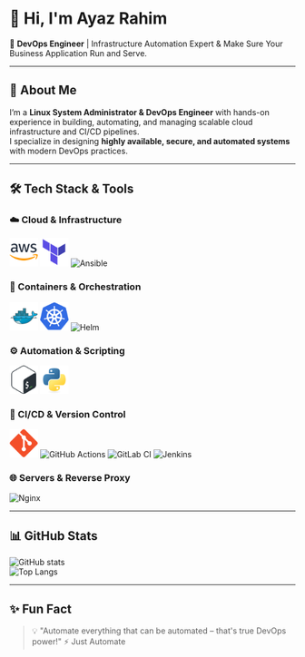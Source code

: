# 👋 Hi, I'm Ayaz Rahim  

🚀 **DevOps Engineer** | Infrastructure Automation Expert & Make Sure Your Business Application Run and Serve.  

---

## 🔧 About Me  
I’m a **Linux System Administrator & DevOps Engineer** with hands-on experience in building, automating, and managing scalable cloud infrastructure and CI/CD pipelines.  
I specialize in designing **highly available, secure, and automated systems** with modern DevOps practices.  

---

## 🛠️ Tech Stack & Tools  

### ☁️ Cloud & Infrastructure  
<p>
  <img src="https://raw.githubusercontent.com/devicons/devicon/master/icons/amazonwebservices/amazonwebservices-original.svg" alt="AWS" width="50" height="50"/>
  <img src="https://raw.githubusercontent.com/devicons/devicon/master/icons/terraform/terraform-original.svg" alt="Terraform" width="50" height="50"/>
  <img src="https://upload.wikimedia.org/wikipedia/commons/2/24/Ansible_logo.svg" alt="Ansible" width="50" height="50"/>
</p>

### 🐳 Containers & Orchestration  
<p>
  <img src="https://raw.githubusercontent.com/devicons/devicon/master/icons/docker/docker-original.svg" alt="Docker" width="50" height="50"/>
  <img src="https://raw.githubusercontent.com/devicons/devicon/master/icons/kubernetes/kubernetes-plain.svg" alt="Kubernetes" width="50" height="50"/>
  <img src="https://helm.sh/img/helm.svg" alt="Helm" width="50" height="50"/>
</p>

### ⚙️ Automation & Scripting  
<p>
  <img src="https://raw.githubusercontent.com/devicons/devicon/master/icons/bash/bash-original.svg" alt="Bash" width="50" height="50"/>
  <img src="https://raw.githubusercontent.com/devicons/devicon/master/icons/python/python-original.svg" alt="Python" width="50" height="50"/>
</p>

### 🔄 CI/CD & Version Control  
<p>
  <img src="https://raw.githubusercontent.com/devicons/devicon/master/icons/git/git-original.svg" alt="Git" width="50" height="50"/>
  <img src="https://avatars.githubusercontent.com/u/44036562?s=200&v=4" alt="GitHub Actions" width="50" height="50"/>
  <img src="https://about.gitlab.com/images/press/logo/png/gitlab-icon-rgb.png" alt="GitLab CI" width="50" height="50"/>
  <img src="https://www.jenkins.io/images/logos/jenkins/jenkins.png" alt="Jenkins" width="50" height="50"/>
</p>

### 🌐 Servers & Reverse Proxy  
<p>
  <img src="https://upload.wikimedia.org/wikipedia/commons/c/c5/Nginx_logo.svg" alt="Nginx" width="70" height="50"/>
</p>

---

## 📊 GitHub Stats  

![GitHub stats](https://github-readme-stats.vercel.app/api?username=ayazrahim&show_icons=true&theme=tokyonight)  
![Top Langs](https://github-readme-stats.vercel.app/api/top-langs/?username=ayazrahim&layout=compact&theme=tokyonight)  

---

## ✨ Fun Fact  
> 💡 "Automate everything that can be automated – that's true DevOps power!" ⚡
> Just Automate
